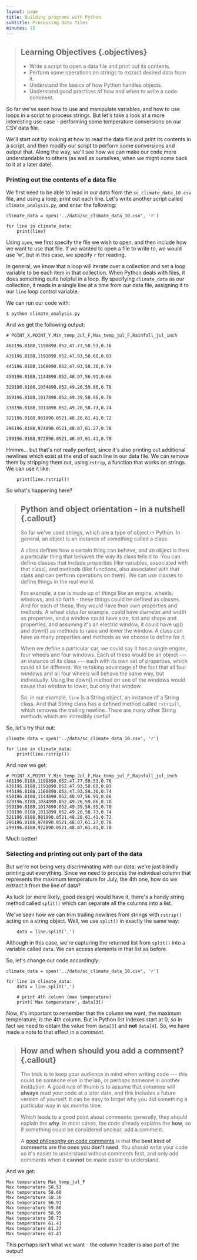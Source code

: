 ```yaml
---
layout: page
title: Building programs with Python
subtitle: Processing data files
minutes: 15
---
```

> ## Learning Objectives {.objectives}
>
> *   Write a script to open a data file and print out its contents.
> *   Perform some operations on strings to extract desired data from it.
> *   Understand the basics of how Python handles objects.
> *   Understand good practices of how and when to write a code comment.

So far we've seen how to use and manipulate variables, and how to use loops in a script to process strings.
But let's take a look at a more interesting use case - performing some
temperature conversions on our CSV data file.

We'll start out by looking at how to read the data file and print
its contents in a script, and then modify our script to perform
some conversions and output that.
Along the way, we'll see how we can make our code more understandable to 
others (as well as ourselves, when we might come back to it at a later date).

<!-- ** Mention CSV specific library -->


### Printing out the contents of a data file

We first need to be able to read in our data from the `sc_climate_data_10.csv`
file, and using a loop, print out each line. Let's write another script
called `climate_analysis.py`, and enter the following:

~~~ {.python}
climate_data = open('../data/sc_climate_data_10.csv', 'r')

for line in climate_data:
    print(line)
~~~

Using `open`, we first specify the file we wish to open, and then include how
we want to use that file. If we wanted to open a file to write to, we would use 'w', but in this case, we specify `r` for reading.

In general, we know that a loop will iterate over a collection and set a loop
variable to be each item in that collection. When Python deals with files, it
does something quite helpful in a loop. By specifying `climate_data` as our collection, it reads in a single line at a time from our data file, assigning it to our `line` loop control variable.

We can run our code with:

~~~ {.bash}
$ python climate_analysis.py
~~~

And we get the following output:

~~~
# POINT_X,POINT_Y,Min_temp_Jul_F,Max_temp_jul_F,Rainfall_jul_inch

461196.8188,1198890.052,47.77,58.53,0.76

436196.8188,1191890.052,47.93,58.60,0.83

445196.8188,1168890.052,47.93,58.30,0.74

450196.8188,1144890.052,48.97,56.91,0.66

329196.8188,1034890.052,49.26,59.86,0.78

359196.8188,1017890.052,49.39,58.95,0.70

338196.8188,1011890.052,49.28,58.73,0.74

321196.8188,981890.0521,48.20,61.41,0.72

296196.8188,974890.0521,48.07,61.27,0.78

299196.8188,972890.0521,48.07,61.41,0.78

~~~

Hmmm... but that's not really perfect, since it's also printing out additional
newlines which exist at the end of each line in our data file.
We can remove them by stripping them out, using `rstrip`, a function
that works on strings. We can use it like:

~~~ {.python}
    print(line.rstrip())
~~~

So what's happening here?

> ## Python and object orientation - in a nutshell {.callout}
> 
> So far we've used strings, which are a type of object in Python.
> In general, an object is an instance of something called a class.
>
> A class defines how a certain thing can behave, and an object
> is then a particular thing that behaves the way its class tells it to.
> You can define classes that include properties (like variables, associated
> with that class), and methods (like functions, also associated with
> that class and can perform operations on them). We can use classes to
> define things in the real world.
>
> For example, a car is made up of things like an engine, wheels, windows,
> and so forth - these things could be defined as classes. And for
> each of these, they would have their own properties and methods. A wheel class
> for example, could have diameter and width as properties, and a window
> could have size, tint and shape and properties, and assuming it's an 
> electric window, it could have up() and down() as methods to raise
> and lower the window. A class can have as many properties and methods
> as we choose to define for it.
>
> When we define a particular car, we could say it has a single engine,
> four wheels and four windows. Each of these would be an object --- an instance
> of its class --- each with its own set of properties, which could all
> be different. We're taking advantage of the fact that all four
> windows and all four wheels will behave the same way, but individually.
> Using the down() method on one of the windows would cause
> that window to lower, but only that window.
>
> So, in our example, `line` is a String object, an instance of a String class.
> And that String class has a defined method called `rstrip()`, which 
> removes the trailing newline. There are many other String methods which
> are incredibly useful!

So, let's try that out:

~~~ {.python}
climate_data = open('../data/sc_climate_data_10.csv', 'r')

for line in climate_data:
    print(line.rstrip())
~~~

And now we get:

~~~
# POINT_X,POINT_Y,Min_temp_Jul_F,Max_temp_jul_F,Rainfall_jul_inch
461196.8188,1198890.052,47.77,58.53,0.76
436196.8188,1191890.052,47.93,58.60,0.83
445196.8188,1168890.052,47.93,58.30,0.74
450196.8188,1144890.052,48.97,56.91,0.66
329196.8188,1034890.052,49.26,59.86,0.78
359196.8188,1017890.052,49.39,58.95,0.70
338196.8188,1011890.052,49.28,58.73,0.74
321196.8188,981890.0521,48.20,61.41,0.72
296196.8188,974890.0521,48.07,61.27,0.78
299196.8188,972890.0521,48.07,61.41,0.78
~~~

Much better!

### Selecting and printing out only part of the data

But we're not being very discriminating with our data, we're just blindly
printing out everything. Since we need to process the individual column
that represents the maximum temperature for July, the 4th one, how do we extract it from the line of data?

As luck (or more likely, good design) would have it, there's a handy string method called `split()` which can separate all the columns into a list.

We've seen how we can trim trailing newlines from strings with `rstrip()` acting on a string object. Well, we use `split()` in exactly the same way:

~~~ {.python}
    data = line.split(',')
~~~

Although in this case, we're capturing the returned list from `split()` into a 
variable called `data`. We can access elements in that list as before.

So, let's change our code accordingly:

~~~ {.python}
climate_data = open('../data/sc_climate_data_10.csv', 'r')

for line in climate_data:
    data = line.split(',')

    # print 4th column (max temperature)
    print('Max temperature', data[3])
~~~

Now, it's important to remember that the column we want, the maximum 
temperature, is the 4th column. But in Python list indexes start at 0, so in 
fact we need to obtain the value from `data[3]` and **not** `data[4]`. So, we 
have made a note to that effect in a *comment*.

> ## How and when should you add a comment? {.callout}
> 
> The trick is to keep your audience in mind when writing code --- this could
> be someone else in the lab, or perhaps someone in another institution. A
> good rule of thumb is to assume that someone will **always** read your code
> at a later date, and this includes a future version of yourself. It can be
> easy to forget why you did something a particular way in six months time.
> 
> Which leads to a good point about comments: generally, they should explain
> the **why**. In most cases, the code already explains the **how**, so if
> something could be considered unclear, add a comment.
> 
> A [good philosophy on code comments](http://blog.codinghorror.com/code-tells-you-how-comments-tell-you-why/) is that **the best kind of comments are 
> the ones you don't need**. You should write your code so it's easier to 
> understand without comments first, and only add comments when it **cannot**
> be made easier to understand.

And we get:

~~~
Max temperature Max_temp_jul_F
Max temperature 58.53
Max temperature 58.60
Max temperature 58.30
Max temperature 56.91
Max temperature 59.86
Max temperature 58.95
Max temperature 58.73
Max temperature 61.41
Max temperature 61.27
Max temperature 61.41
~~~

This perhaps isn't what we want - the column header is also part of the output!
